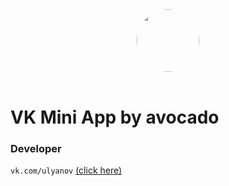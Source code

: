 <div align="center">
    <a href="https://vk.com/avocadoteam">
        <img style="border-radius: 50%;" width="100" height="100" src="https://i.ibb.co/gZ4Bzbf/2-WAuv-AMIf-Rc.jpg">
    </a>
<br>
<br>

</div>

# VK Mini App by avocado

### Developer

`vk.com/ulyanov` <a href="https://vk.com/ulyanov">(click here)</a>
